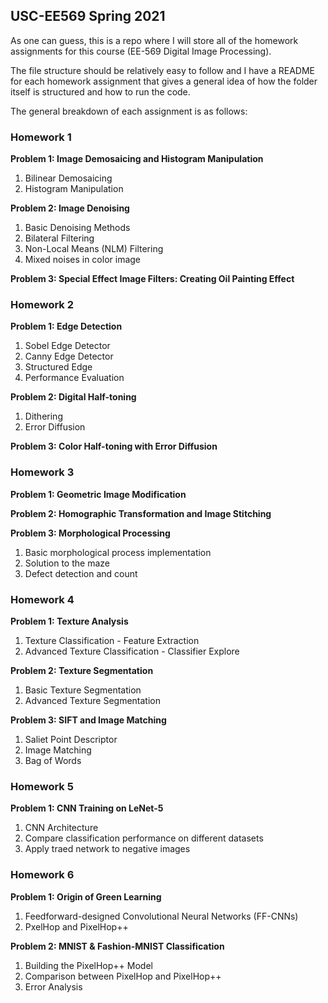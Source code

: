 ## USC-EE569 Spring 2021

As one can guess, this is a repo where I will store all of the homework assignments for this course
(EE-569 Digital Image Processing).

The file structure should be relatively easy to follow and I have a README for each homework assignment that gives a general idea of how the folder itself is structured and how to run the code.

The general breakdown of each assignment is as follows:
### Homework 1
**Problem 1: Image Demosaicing and Histogram Manipulation**
   1. Bilinear Demosaicing
   2. Histogram Manipulation

**Problem 2: Image Denoising**
   1. Basic Denoising Methods
   2. Bilateral Filtering
   3. Non-Local Means (NLM) Filtering
   4. Mixed noises in color image

**Problem 3: Special Effect Image Filters: Creating Oil Painting Effect**

### Homework 2
**Problem 1: Edge Detection**
1. Sobel Edge Detector
2. Canny Edge Detector
3. Structured Edge
4. Performance Evaluation

**Problem 2: Digital Half-toning**
1. Dithering
2. Error Diffusion

**Problem 3: Color Half-toning with Error Diffusion**

### Homework 3
**Problem 1: Geometric Image Modification** <br>

**Problem 2: Homographic Transformation and Image Stitching**

**Problem 3: Morphological Processing**
1. Basic morphological process implementation
2. Solution to the maze
3. Defect detection and count

### Homework 4
**Problem 1: Texture Analysis**
1. Texture Classification - Feature Extraction
2. Advanced Texture Classification - Classifier Explore

**Problem 2: Texture Segmentation**
1. Basic Texture Segmentation
2. Advanced Texture Segmentation

**Problem 3: SIFT and Image Matching**
1. Saliet Point Descriptor
2. Image Matching
3. Bag of Words

### Homework 5
**Problem 1: CNN Training on LeNet-5**
1. CNN Architecture
2. Compare classification performance on different datasets
3. Apply traed network to negative images

### Homework 6
**Problem 1: Origin of Green Learning**
1. Feedforward-designed Convolutional Neural Networks (FF-CNNs)
2. PxelHop and PixelHop++

**Problem 2: MNIST & Fashion-MNIST Classification**
1. Building the PixelHop++ Model
2. Comparison between PixelHop and PixelHop++
3. Error Analysis
